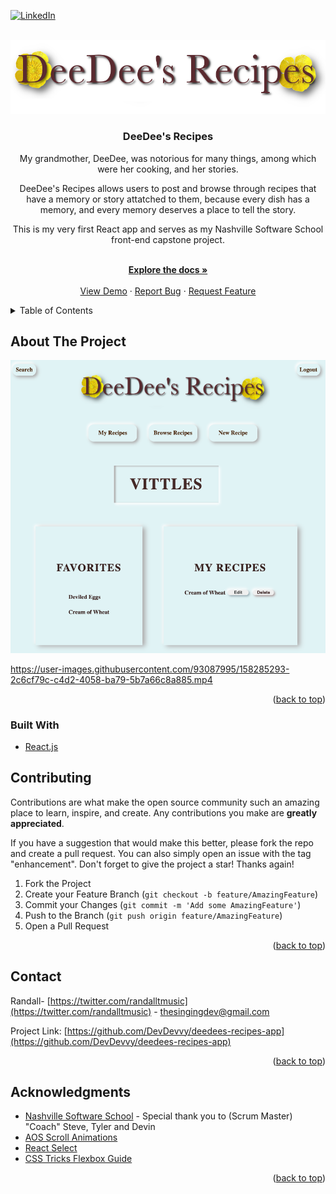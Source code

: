 <div id="top"></div>
<!--
*** Thanks for checking out the Best-README-Template. If you have a suggestion
*** that would make this better, please fork the repo and create a pull request
*** or simply open an issue with the tag "enhancement".
*** Don't forget to give the project a star!
*** Thanks again! Now go create something AMAZING! :D
-->



<!-- PROJECT SHIELDS -->
<!--
*** I'm using markdown "reference style" links for readability.
*** Reference links are enclosed in brackets [ ] instead of parentheses ( ).
*** See the bottom of this document for the declaration of the reference variables
*** for contributors-url, forks-url, etc. This is an optional, concise syntax you may use.
*** https://www.markdownguide.org/basic-syntax/#reference-style-links
-->

[![LinkedIn][linkedin-shield]][linkedin-url]



<!-- PROJECT LOGO -->
<br />
<div align="center">
  <a href="https://github.com/DevDevvy/deedees-recipes-app">
    <img src="images/deedees-recipes-logo.png" alt="Logo" width="700" height="auto">
  </a>

<h3 align="center">DeeDee's Recipes</h3>

  <p align="center">
    My grandmother, DeeDee, was notorious for many things, among which were her cooking, and her stories. 
    <p>DeeDee's Recipes allows users to post and browse through recipes that have a memory or story attatched to them, because every dish has a memory, and every memory deserves a place to tell the story.</p>
  <p>This is my very first React app and serves as my Nashville Software School front-end capstone project.</p>
    <br />
    <a href="https://github.com/DevDevvy/deedees-recipes-app"><strong>Explore the docs »</strong></a>
    <br />
    <br />
    <a href="https://github.com/DevDevvy/deedees-recipes-app">View Demo</a>
    ·
    <a href="https://github.com/DevDevvy/deedees-recipes-app/issues">Report Bug</a>
    ·
    <a href="https://github.com/DevDevvy/deedees-recipes-app/issues">Request Feature</a>
  </p>
</div>



<!-- TABLE OF CONTENTS -->
<details>
  <summary>Table of Contents</summary>
  <ol>
    <li>
      <a href="#about-the-project">About The Project</a>
      <ul>
        <li><a href="#built-with">Built With</a></li>
      </ul>
    </li>
    <li><a href="#contributing">Contributing</a></li>
    <li><a href="#contact">Contact</a></li>
    <li><a href="#acknowledgments">Acknowledgments</a></li>
  </ol>
</details>



<!-- ABOUT THE PROJECT -->
## About The Project
<div align="center">
<img src="images/deedee-screenshot.png" height="auto" width="auto"/>
</div>


https://user-images.githubusercontent.com/93087995/158285293-2c6cf79c-c4d2-4058-ba79-5b7a66c8a885.mp4



<p align="right">(<a href="#top">back to top</a>)</p>



### Built With


* [React.js](https://reactjs.org/)

 



<!-- CONTRIBUTING -->
## Contributing

Contributions are what make the open source community such an amazing place to learn, inspire, and create. Any contributions you make are **greatly appreciated**.

If you have a suggestion that would make this better, please fork the repo and create a pull request. You can also simply open an issue with the tag "enhancement".
Don't forget to give the project a star! Thanks again!

1. Fork the Project
2. Create your Feature Branch (`git checkout -b feature/AmazingFeature`)
3. Commit your Changes (`git commit -m 'Add some AmazingFeature'`)
4. Push to the Branch (`git push origin feature/AmazingFeature`)
5. Open a Pull Request

<p align="right">(<a href="#top">back to top</a>)</p>




<!-- CONTACT -->
## Contact

Randall- [https://twitter.com/randalltmusic](https://twitter.com/randalltmusic) - thesingingdev@gmail.com

Project Link: [https://github.com/DevDevvy/deedees-recipes-app](https://github.com/DevDevvy/deedees-recipes-app)

<p align="right">(<a href="#top">back to top</a>)</p>



<!-- ACKNOWLEDGMENTS -->
## Acknowledgments

* [Nashville Software School](https://nashvillesoftwareschool.com/) - Special thank you to (Scrum Master) "Coach" Steve, Tyler and Devin
* [AOS Scroll Animations](https://michalsnik.github.io/aos/)
* [React Select](https://react-select.com/home)
* [CSS Tricks Flexbox Guide]()

<p align="right">(<a href="#top">back to top</a>)</p>



<!-- MARKDOWN LINKS & IMAGES -->
<!-- https://www.markdownguide.org/basic-syntax/#reference-style-links -->

[linkedin-shield]: https://img.shields.io/badge/-LinkedIn-black.svg?style=for-the-badge&logo=linkedin&colorB=555
[linkedin-url]: https://linkedin.com/in/randall-thomas-music/
[product-screenshot]: images/screenshot.png
